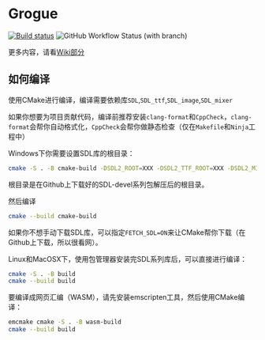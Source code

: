 # Grogue

[![Build status](https://ci.appveyor.com/api/projects/status/dri0av5hvheh7o9r?svg=true)](https://ci.appveyor.com/project/VisualGMQ/grogue-32xuj)
![GitHub Workflow Status (with branch)](https://img.shields.io/github/actions/workflow/status/VisualGMQ/grogue/build.yml?branch=rewrite&label=clang%2B%2B&logo=ubuntu)

更多内容，请看[Wiki部分](https://github.com/VisualGMQ/grogue/wiki)

## 如何编译

使用CMake进行编译，编译需要依赖库`SDL`,`SDL_ttf`,`SDL_image`,`SDL_mixer`

如果你想要为项目贡献代码，编译前推荐安装`clang-format`和`CppCheck`，`clang-format`会帮你自动格式化，`CppCheck`会帮你做静态检查（仅在`Makefile`和`Ninja`工程中）


Windows下你需要设置SDL库的根目录：

```bash
cmake -S . -B cmake-build -DSDL2_ROOT=XXX -DSDL2_TTF_ROOT=XXX -DSDL2_MIXER_ROOT=XXX -DSDL2_TTF_ROOT=XXX
```

根目录是在Github上下载好的SDL-devel系列包解压后的根目录。

然后编译

```bash
cmake --build cmake-build
```

如果你不想手动下载SDL库，可以指定`FETCH_SDL=ON`来让CMake帮你下载（在Github上下载，所以很看网）。


Linux和MacOSX下，使用包管理器安装完SDL系列库后，可以直接进行编译：

```bash
cmake -S . -B build
cmake --build build
```


要编译成网页汇编（WASM），请先安装emscripten工具，然后使用CMake编译：

```bash
emcmake cmake -S . -B wasm-build
cmake --build build
```